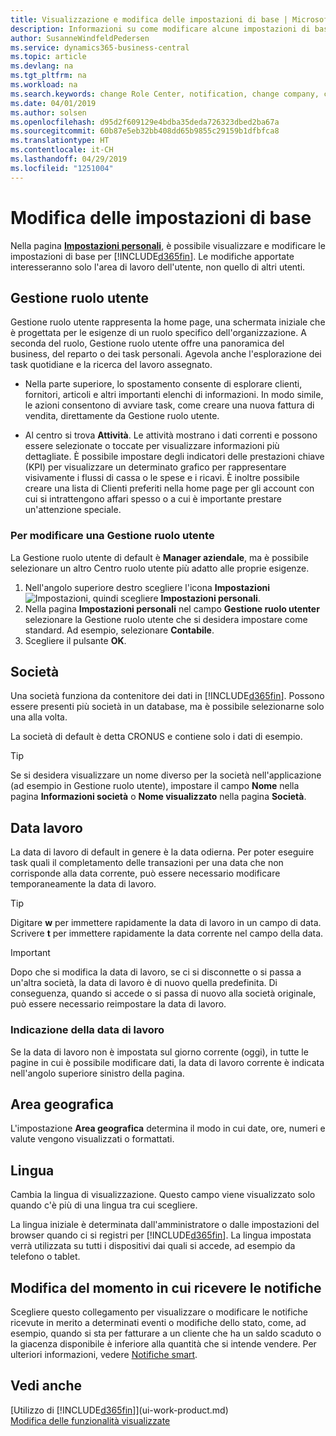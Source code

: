 ```yaml
---
title: Visualizzazione e modifica delle impostazioni di base | Microsoft Docs
description: Informazioni su come modificare alcune impostazioni di base, ad esempio, la Gestione ruolo utente, la società o la data di lavoro.
author: SusanneWindfeldPedersen
ms.service: dynamics365-business-central
ms.topic: article
ms.devlang: na
ms.tgt_pltfrm: na
ms.workload: na
ms.search.keywords: change Role Center, notification, change company, change work date
ms.date: 04/01/2019
ms.author: solsen
ms.openlocfilehash: d95d2f609129e4bdba35deda726323dbed2ba67a
ms.sourcegitcommit: 60b87e5eb32bb408dd65b9855c29159b1dfbfca8
ms.translationtype: HT
ms.contentlocale: it-CH
ms.lasthandoff: 04/29/2019
ms.locfileid: "1251004"
---
```

# <a name="changing-basic-settings"></a>Modifica delle impostazioni di base
Nella pagina [**Impostazioni personali**](https://businesscentral.dynamics.com?page=9176 "Passare direttamente alla pagina impostazioni utente in Business Central"), è possibile visualizzare e modificare le impostazioni di base per [!INCLUDE[d365fin](includes/d365fin_md.md)]. Le modifiche apportate interesseranno solo l'area di lavoro dell'utente, non quello di altri utenti.  

## <a name="role-center"></a> Gestione ruolo utente
Gestione ruolo utente rappresenta la home page, una schermata iniziale che è progettata per le esigenze di un ruolo specifico dell'organizzazione. A seconda del ruolo, Gestione ruolo utente offre una panoramica del business, del reparto o dei task personali. Agevola anche l'esplorazione dei task quotidiane e la ricerca del lavoro assegnato.

-   Nella parte superiore, lo spostamento consente di esplorare clienti, fornitori, articoli e altri importanti elenchi di informazioni. In modo simile, le azioni consentono di avviare task, come creare una nuova fattura di vendita, direttamente da Gestione ruolo utente.

-   Al centro si trova **Attività**. Le attività mostrano i dati correnti e possono essere selezionate o toccate per visualizzare informazioni più dettagliate. È possibile impostare degli indicatori delle prestazioni chiave (KPI) per visualizzare un determinato grafico per rappresentare visivamente i flussi di cassa o le spese e i ricavi. È inoltre possibile creare una lista di Clienti preferiti nella home page per gli account con cui si intrattengono affari spesso o a cui è importante prestare un'attenzione speciale.

### <a name="to-change-role-center"></a>Per modificare una Gestione ruolo utente
La Gestione ruolo utente di default è **Manager aziendale**, ma è possibile selezionare un altro Centro ruolo utente più adatto alle proprie esigenze.
1. Nell'angolo superiore destro scegliere l'icona **Impostazioni** ![Impostazioni](media/ui-experience/settings_icon_small.png "icona Impostazioni per Gestione ruolo utente"), quindi scegliere **Impostazioni personali**.
2. Nella pagina **Impostazioni personali** nel campo **Gestione ruolo utenter** selezionare la Gestione ruolo utente che si desidera impostare come standard. Ad esempio, selezionare **Contabile**.
3. Scegliere il pulsante **OK**.

## <a name="company"></a>Società
Una società funziona da contenitore dei dati in [!INCLUDE[d365fin](includes/d365fin_md.md)]. Possono essere presenti più società in un database, ma è possibile selezionarne solo una alla volta.

La società di default è detta CRONUS e contiene solo i dati di esempio.

> [!TIP]  
>   Se si desidera visualizzare un nome diverso per la società nell'applicazione (ad esempio in Gestione ruolo utente), impostare il campo **Nome** nella pagina **Informazioni società** o **Nome visualizzato** nella pagina **Società**.  

## <a name="work-date"></a>Data lavoro
La data di lavoro di default in genere è la data odierna. Per poter eseguire task quali il completamento delle transazioni per una data che non corrisponde alla data corrente, può essere necessario modificare temporaneamente la data di lavoro.

> [!TIP]  
>   Digitare **w** per immettere rapidamente la data di lavoro in un campo di data. Scrivere **t** per immettere rapidamente la data corrente nel campo della data.

> [!IMPORTANT]  
>   Dopo che si modifica la data di lavoro, se ci si disconnette o si passa a un'altra società, la data di lavoro è di nuovo quella predefinita. Di conseguenza, quando si accede o si passa di nuovo alla società originale, può essere necessario reimpostare la data di lavoro. 

### <a name="work-date-indication"></a>Indicazione della data di lavoro
<!--
Whenever the work date is not set to the current day (today), there are two indicators on pages that you open for editing:

- A reminder appears at the top of the page that tells you what the work date is set to. The reminder provides a direct link to the work date setting on the **My Settings** page so you change the date if you want. From the reminder, you can also choose to dismiss the reminder for the rest of your session. Unless you change the work date to "today", the reminder will appear the next time you sign in. 

- If you dismiss the reminder, the work date will appear in the title of the page.  
-->
Se la data di lavoro non è impostata sul giorno corrente (oggi), in tutte le pagine in cui è possibile modificare dati, la data di lavoro corrente è indicata nell'angolo superiore sinistro della pagina.
  
## <a name="region"></a> Area geografica

L'impostazione **Area geografica** determina il modo in cui date, ore, numeri e valute vengono visualizzati o formattati.


## <a name="language"></a> Lingua
Cambia la lingua di visualizzazione. Questo campo viene visualizzato solo quando c'è più di una lingua tra cui scegliere. 

La lingua iniziale è determinata dall'amministratore o dalle impostazioni del browser quando ci si registri per [!INCLUDE[d365fin](includes/d365fin_md.md)]. La lingua impostata verrà utilizzata su tutti i dispositivi dai quali si accede, ad esempio da telefono o tablet.

## <a name="changing-when-i-receive-notifications"></a>Modifica del momento in cui ricevere le notifiche
Scegliere questo collegamento per visualizzare o modificare le notifiche ricevute in merito a determinati eventi o modifiche dello stato, come, ad esempio, quando si sta per fatturare a un cliente che ha un saldo scaduto o la giacenza disponibile è inferiore alla quantità che si intende vendere. Per ulteriori informazioni, vedere [Notifiche smart](ui-smart-notifications.md).

## <a name="see-also"></a>Vedi anche
[Utilizzo di [!INCLUDE[d365fin](includes/d365fin_md.md)]](ui-work-product.md)  
[Modifica delle funzionalità visualizzate](ui-experiences.md)  
